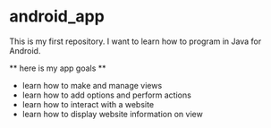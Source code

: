# android_app
This is my first repository. I want to learn how to program in Java for Android. 

** here is my app goals **
- learn how to make and manage views
- learn how to add options and perform actions
- learn how to interact with a website
- learn how to display website information on view
